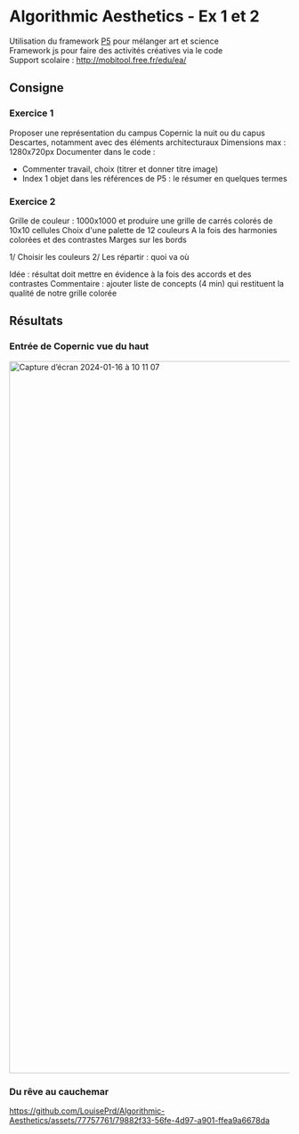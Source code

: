 # Algorithmic Aesthetics - Ex 1 et 2

Utilisation du framework  <a href="https://p5js.org/" target="_blank">P5</a> pour mélanger art et science <br>
Framework js pour faire des activités créatives via le code<br>
Support scolaire : http://mobitool.free.fr/edu/ea/

## Consigne

### Exercice 1
Proposer une représentation du campus Copernic la nuit ou du capus Descartes, notamment avec des éléments architecturaux
Dimensions max : 1280x720px
Documenter dans le code : 
- Commenter travail, choix (titrer et donner titre image)
- Index 1 objet dans les références de P5 : le résumer en quelques termes

### Exercice 2

Grille de couleur : 1000x1000 et produire une grille de carrés colorés de 10x10 cellules
Choix d'une palette de 12 couleurs
A la fois des harmonies colorées et des contrastes
Marges sur les bords

1/ Choisir les couleurs
2/ Les répartir : quoi va où<br>

Idée : résultat doit mettre en évidence à la fois des accords et des contrastes
Commentaire : ajouter liste de concepts (4 min) qui restituent la qualité de notre grille colorée

## Résultats
### Entrée de Copernic vue du haut
<img width="1280" alt="Capture d’écran 2024-01-16 à 10 11 07" src="https://github.com/LouisePrd/Algorithmic-Aesthetics-Ex1/assets/77757761/bd70aef8-ea08-47dc-8c0b-4fdbfe079bd0"><br>
### Du rêve au cauchemar
https://github.com/LouisePrd/Algorithmic-Aesthetics/assets/77757761/79882f33-56fe-4d97-a901-ffea9a6678da

